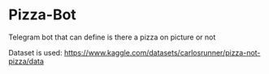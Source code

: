 # Pizza-Bot
Telegram bot that can define is there a pizza on picture or not

Dataset is used: https://www.kaggle.com/datasets/carlosrunner/pizza-not-pizza/data
